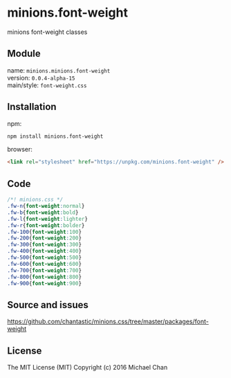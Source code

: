 # minions.font-weight
minions font-weight classes

## Module
name: `minions.minions.font-weight`  
version: `0.0.4-alpha-15`  
main/style: `font-weight.css`  

## Installation
npm:
```bash
npm install minions.font-weight
```

browser:
```html
<link rel="stylesheet" href="https://unpkg.com/minions.font-weight" />
```

## Code
```css
/*! minions.css */
.fw-n{font-weight:normal}
.fw-b{font-weight:bold}
.fw-l{font-weight:lighter}
.fw-r{font-weight:bolder}
.fw-100{font-weight:100}
.fw-200{font-weight:200}
.fw-300{font-weight:300}
.fw-400{font-weight:400}
.fw-500{font-weight:500}
.fw-600{font-weight:600}
.fw-700{font-weight:700}
.fw-800{font-weight:800}
.fw-900{font-weight:900}

```

## Source and issues

https://github.com/chantastic/minions.css/tree/master/packages/font-weight

## License

The MIT License (MIT)
Copyright (c) 2016 Michael Chan